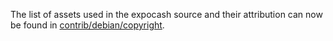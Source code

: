 The list of assets used in the expocash source and their attribution can now be found in [contrib/debian/copyright](../contrib/debian/copyright).
